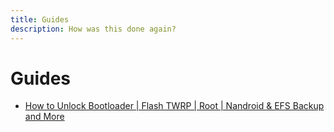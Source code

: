 ```yaml
---
title: Guides
description: How was this done again?
---
```


# Guides

- [How to Unlock Bootloader | Flash TWRP | Root | Nandroid & EFS Backup and More](https://forums.oneplus.net/threads/guide-oneplus-5-how-to-unlock-bootloader-flash-twrp-root-nandroid-efs-backup-and-more.548216/)
